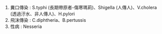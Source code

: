 1. 糞口傳染 : S.typhi (長期帶原者-傷寒瑪莉)、Shigella (人傳人)、V.cholera (透過汙水、非人傳人)、H.pylori
2. 飛沫傳染 : C.diphtheria、B.pertussis
3. 性病 : Nesseria